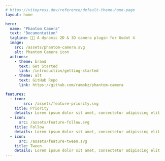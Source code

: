 ```yaml
---
# https://vitepress.dev/reference/default-theme-home-page
layout: home

hero:
  name: "Phantom Camera"
  text: "Documentation"
  tagline: 👻🎥 A dynamic 2D & 3D camera plugin for Godot 4
  image:
    src: /assets/phantom-camera.svg
    alt: Phantom Camera icon
  actions:
    - theme: brand
      text: Get Started
      link: /introduction/getting-started
    - theme: alt
      text: GitHub Repo
      link: https://github.com/ramokz/phantom-camera

features:
  - icon:
        src: /assets/feature-priority.svg
    title: Priority
    details: Lorem ipsum dolor sit amet, consectetur adipiscing elit
  - icon:
      src: /assets/feature-follow.svg
    title: Follow
    details: Lorem ipsum dolor sit amet, consectetur adipiscing elit
  - icon:
      src: /assets/feature-tween.svg  
    title: Tween
    details: Lorem ipsum dolor sit amet, consectetur adipiscing elit
---
```


